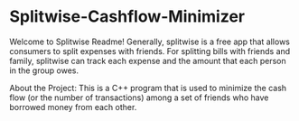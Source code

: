 # Splitwise-Cashflow-Minimizer

Welcome to Splitwise Readme!
Generally, splitwise is a free app that allows consumers to split expenses with friends. For splitting bills with friends and family, splitwise can track each expense and the amount that each person in the group owes.

About the Project:
This is a C++ program that is used to minimize the cash flow (or the number of transactions) among a set of friends who have borrowed money from each other.
